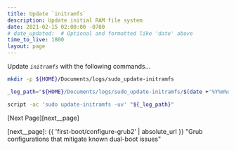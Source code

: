 ```yaml
---
title: Update `initramfs`
description: Update initial RAM file system
date: 2021-02-15 02:00:00 -0700
# date_updated:  # Optional and formatted like 'date' above
time_to_live: 1800
layout: page
---
```




Update _`initramfs`_ with the following commands...


```Bash
mkdir -p ${HOME}/Documents/logs/sudo_update-initramfs

_log_path="${HOME}/Documents/logs/sudo_update-initramfs/$(date +'%Y%m%d').script"

script -ac 'sudo update-initramfs -uv' "${_log_path}"
```


[Next Page][next__page]


[next__page]: {{ 'first-boot/configure-grub2' | absolute_url }} "Grub configurations that mitigate known dual-boot issues"

